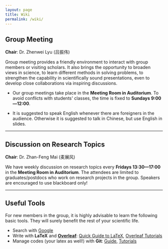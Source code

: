 ```yaml
---
layout: page
title: Wiki
permalink: /wiki/
---
```


<style>
table {
  font-family: arial, sans-serif;
  border-collapse: collapse;
  width: 100%;
}

td, th {
  border: 1px solid #dddddd;
  text-align: left;
  padding: 8px;
}

tr:nth-child(odd) {
  background-color: #dddddd;
}
</style>

## Group Meeting

**Chair**: Dr. Zhenwei Lyu (吕振伟)

Group meeting provides a friendly environment to interact with group members or
visiting scholars.  It also brings the opportunity to broaden views in science,
to learn different methods in solving problems, to strengthen the capability in
scientifically sound presentations, even to develop close collaborations via
inspiring discussions. 

- Our group meetings take place in the <b>Meeting Room in Auditorium</b>. To
avoid conflicts with students' classes, the time is fixed to <b>Sundays
9:00—12:00</b>.

- It is suggested to speak English whenever there are foreigners in the
audience. Otherwise it is suggested to talk in Chinese, but use English in
slides.

<p></p>

---

## Discussion on Research Topics

**Chair**: Dr. Zhan-Feng Mai (麦展风)

We have weekly discussion on research topics every **Fridays 13:30—17:00** in
the **Meeting Room in Auditorium**. The attendees are limited to
graduates/postdocs who work on research projects in the group.  Speakers are
encouraged to use blackboard only!

<p></p>

---

## Useful Tools

For new members in the group, it is highly advisable to learn the following basic tools. They will surely benefit the rest of your scientific life.

- Search with [Google](https://www.google.com/ncr)
- Write with **LaTeX** and [**Overleaf**](https://www.overleaf.com): [Quick Guide to LaTeX](https://www.overleaf.com/latex/templates/a-quick-guide-to-latex/fghqpfgnxggz), [Overleaf Tutorials](https://www.overleaf.com/learn/latex/Tutorials)
- Manage codes (your latex as well!) with **Git**: [Guide](http://rogerdudler.github.io/git-guide/), [Tutorials](https://www.atlassian.com/git/tutorials)
